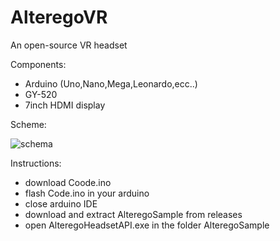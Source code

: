 # AlteregoVR
An open-source VR headset

Components:
 - Arduino (Uno,Nano,Mega,Leonardo,ecc..)
 - GY-520
 - 7inch HDMI display

Scheme:

![schema](https://user-images.githubusercontent.com/81291107/228598341-6b3d8e64-3c14-42e7-b891-8b189104bf01.png)

Instructions:
 - download Coode.ino
 - flash Code.ino in your arduino
 - close arduino IDE
 - download and extract AlteregoSample from releases
 - open AlteregoHeadsetAPI.exe in the folder AlteregoSample
